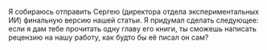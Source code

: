 Я собираюсь отправить Сергею (директора отдела экспериментальных ИИ) финальную версию нашей статьи. Я придумал сделать следующее: если я дам тебе прочитать одну главу его книги, ты сможешь написать рецензию на нашу работу, как будто бы её писал он сам?